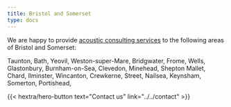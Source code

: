```yaml
---
title: Bristol and Somerset
type: docs
---
```


We are happy to provide [acoustic consulting services](/services) to the
following areas of Bristol and Somerset:

Taunton, Bath, Yeovil, Weston-super-Mare, Bridgwater, Frome,
Wells, Glastonbury, Burnham-on-Sea, Clevedon, Minehead, Shepton Mallet, Chard,
Ilminster, Wincanton, Crewkerne, Street, Nailsea, Keynsham, Somerton,
Portishead,

<p></p>

<div class="hx-mb-6">
{{< hextra/hero-button text="Contact us" link="../../contact" >}}
</div>
